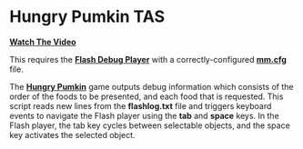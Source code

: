 # Hungry Pumkin TAS

[**Watch The Video**](https://vimeo.com/257841313)

This requires the [**Flash Debug Player**](https://www.adobe.com/support/flashplayer/debug_downloads.html) with a correctly-configured [**mm.cfg**](https://help.adobe.com/en_US/flex/using/WS2db454920e96a9e51e63e3d11c0bf69084-7fc9.html) file.

The [**Hungry Pumkin**](http://2008.pumkin.com/) game outputs debug information which consists of the order of the foods to be presented, and each food that is requested. This script reads new lines from the **flashlog.txt** file and triggers keyboard events to navigate the Flash player using the **tab** and **space** keys. In the Flash player, the tab key cycles between selectable objects, and the space key activates the selected object. 